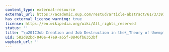 ```yaml
---
content_type: external-resource
external_url: https://academic.oup.com/restud/article-abstract/61/3/397/1589192?redirectedFrom=fulltext
has_external_license_warning: true
license: https://en.wikipedia.org/wiki/All_rights_reserved
status: ''
title: "\u201CJob Creation and Job Destruction in the\_Theory of Unemployment.\u201D"
uid: 582d82bd-040e-47e9-a65f-0846fb6353bf
wayback_url: ''
---
```

